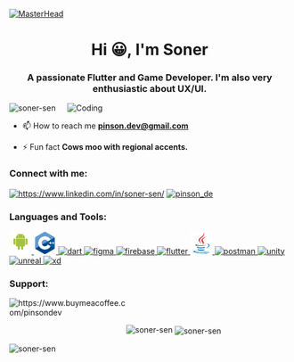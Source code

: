 [![MasterHead](https://i.pinimg.com/originals/a2/4c/b5/a24cb568fa40046f8562dbc45cea8506.gif)](https://www.linkedin.com/in/soner-sen/)
<h1 align="center">Hi 😀, I'm Soner</h1>
<h3 align="center">A passionate Flutter and Game Developer. I'm also very enthusiastic about UX/UI.</h3>

<img align="right" alt="Coding" width="400" src="https://c.tenor.com/LXJkzQ_B_BUAAAAC/my-hero-academia-boku-no-hero-academia.gif">

<p align="left"> <img src="https://komarev.com/ghpvc/?username=soner-sen&label=Profile%20views&color=0e75b6&style=flat" alt="soner-sen" /> </p>

- 📫 How to reach me **pinson.dev@gmail.com**

- ⚡ Fun fact **Cows moo with regional accents.**

<h3 align="left">Connect with me:</h3>
<p align="left">
<a href="https://linkedin.com/in/https://www.linkedin.com/in/soner-sen/" target="blank"><img align="center" src="https://raw.githubusercontent.com/rahuldkjain/github-profile-readme-generator/master/src/images/icons/Social/linked-in-alt.svg" alt="https://www.linkedin.com/in/soner-sen/" height="30" width="40" /></a>
<a href="https://instagram.com/pinson_de" target="blank"><img align="center" src="https://raw.githubusercontent.com/rahuldkjain/github-profile-readme-generator/master/src/images/icons/Social/instagram.svg" alt="pinson_de" height="30" width="40" /></a>
</p>

<h3 align="left">Languages and Tools:</h3>
<p align="left"> <a href="https://developer.android.com" target="_blank" rel="noreferrer"> <img src="https://raw.githubusercontent.com/devicons/devicon/master/icons/android/android-original-wordmark.svg" alt="android" width="40" height="40"/> </a> <a href="https://www.w3schools.com/cpp/" target="_blank" rel="noreferrer"> <img src="https://raw.githubusercontent.com/devicons/devicon/master/icons/cplusplus/cplusplus-original.svg" alt="cplusplus" width="40" height="40"/> </a> <a href="https://dart.dev" target="_blank" rel="noreferrer"> <img src="https://www.vectorlogo.zone/logos/dartlang/dartlang-icon.svg" alt="dart" width="40" height="40"/> </a> <a href="https://www.figma.com/" target="_blank" rel="noreferrer"> <img src="https://www.vectorlogo.zone/logos/figma/figma-icon.svg" alt="figma" width="40" height="40"/> </a> <a href="https://firebase.google.com/" target="_blank" rel="noreferrer"> <img src="https://www.vectorlogo.zone/logos/firebase/firebase-icon.svg" alt="firebase" width="40" height="40"/> </a> <a href="https://flutter.dev" target="_blank" rel="noreferrer"> <img src="https://www.vectorlogo.zone/logos/flutterio/flutterio-icon.svg" alt="flutter" width="40" height="40"/> </a> <a href="https://www.java.com" target="_blank" rel="noreferrer"> <img src="https://raw.githubusercontent.com/devicons/devicon/master/icons/java/java-original.svg" alt="java" width="40" height="40"/> </a> <a href="https://postman.com" target="_blank" rel="noreferrer"> <img src="https://www.vectorlogo.zone/logos/getpostman/getpostman-icon.svg" alt="postman" width="40" height="40"/> </a> <a href="https://unity.com/" target="_blank" rel="noreferrer"> <img src="https://www.vectorlogo.zone/logos/unity3d/unity3d-icon.svg" alt="unity" width="40" height="40"/> </a> <a href="https://unrealengine.com/" target="_blank" rel="noreferrer"> <img src="https://raw.githubusercontent.com/kenangundogan/fontisto/036b7eca71aab1bef8e6a0518f7329f13ed62f6b/icons/svg/brand/unreal-engine.svg" alt="unreal" width="40" height="40"/> </a> <a href="https://www.adobe.com/products/xd.html" target="_blank" rel="noreferrer"> <img src="https://cdn.worldvectorlogo.com/logos/adobe-xd.svg" alt="xd" width="40" height="40"/> </a> </p>

<h3 align="left">Support:</h3>
<p><a href="https://www.buymeacoffee.com/https://www.buymeacoffee.com/pinsondev"> <img align="left" src="https://cdn.buymeacoffee.com/buttons/v2/default-yellow.png" height="50" width="210" alt="https://www.buymeacoffee.com/pinsondev" /></a></p><br><br>

<p><img align="left" src="https://github-readme-stats.vercel.app/api/top-langs?username=soner-sen&show_icons=true&locale=en&layout=compact" alt="soner-sen" /></p>

<p>&nbsp;<img align="center" src="https://github-readme-stats.vercel.app/api?username=soner-sen&show_icons=true&locale=en" alt="soner-sen" /></p>

<p><img align="center" src="https://github-readme-streak-stats.herokuapp.com/?user=soner-sen&" alt="soner-sen" /></p>
